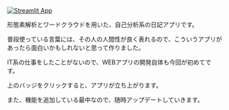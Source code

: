 [![Streamlit App](https://static.streamlit.io/badges/streamlit_badge_black_white.svg)](https://tmym-a-your-words-lab-start-b53yp6.streamlitapp.com/)

形態素解析とワードクラウドを用いた、自己分析系の日記アプリです。

普段使っている言葉には、その人の人間性が良く表れるので、こういうアプリがあったら面白いかもしれないと思って作りました。

IT系の仕事をしたことがないので、WEBアプリの開発自体も今回が初めてです。

上のバッジをクリックすると、アプリが立ち上がります。

また、機能を追加している最中なので、随時アップデートしていきます。
